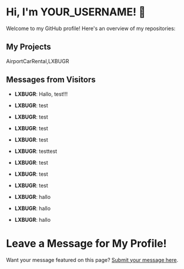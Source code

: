 # Hi, I'm YOUR_USERNAME! 👋

Welcome to my GitHub profile! Here's an overview of my repositories:

## My Projects

AirportCarRental,LXBUGR

## Messages from Visitors

- **LXBUGR**: Hallo, test!!!
- **LXBUGR**: test
- **LXBUGR**: test
- **LXBUGR**: test
- **LXBUGR**: test
- **LXBUGR**: testtest
- **LXBUGR**: test
- **LXBUGR**: test

- **LXBUGR**: test
- **LXBUGR**: hallo
- **LXBUGR**: hallo
- **LXBUGR**: hallo

# Leave a Message for My Profile!

Want your message featured on this page? [Submit your message here](https://LXBUGR.github.io/LXBUGR/write_message.html).
